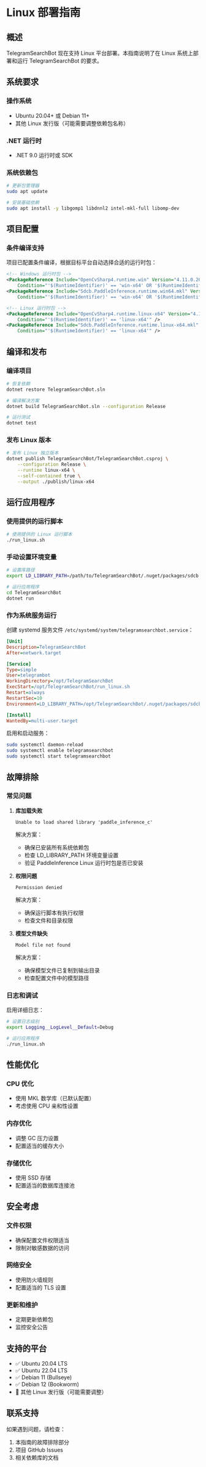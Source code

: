 # Linux 部署指南

## 概述

TelegramSearchBot 现在支持 Linux 平台部署。本指南说明了在 Linux 系统上部署和运行 TelegramSearchBot 的要求。

## 系统要求

### 操作系统
- Ubuntu 20.04+ 或 Debian 11+
- 其他 Linux 发行版（可能需要调整依赖包名称）

### .NET 运行时
- .NET 9.0 运行时或 SDK

### 系统依赖包

```bash
# 更新包管理器
sudo apt update

# 安装基础依赖
sudo apt install -y libgomp1 libdnnl2 intel-mkl-full libomp-dev
```

## 项目配置

### 条件编译支持

项目已配置条件编译，根据目标平台自动选择合适的运行时包：

```xml
<!-- Windows 运行时包 -->
<PackageReference Include="OpenCvSharp4.runtime.win" Version="4.11.0.20250507" 
    Condition="'$(RuntimeIdentifier)' == 'win-x64' OR '$(RuntimeIdentifier)' == ''" />
<PackageReference Include="Sdcb.PaddleInference.runtime.win64.mkl" Version="3.1.0.54" 
    Condition="'$(RuntimeIdentifier)' == 'win-x64' OR '$(RuntimeIdentifier)' == ''" />

<!-- Linux 运行时包 -->
<PackageReference Include="OpenCvSharp4.runtime.linux-x64" Version="4.10.0.20240717" 
    Condition="'$(RuntimeIdentifier)' == 'linux-x64'" />
<PackageReference Include="Sdcb.PaddleInference.runtime.linux-x64.mkl" Version="3.1.0.54" 
    Condition="'$(RuntimeIdentifier)' == 'linux-x64'" />
```

## 编译和发布

### 编译项目

```bash
# 恢复依赖
dotnet restore TelegramSearchBot.sln

# 编译解决方案
dotnet build TelegramSearchBot.sln --configuration Release

# 运行测试
dotnet test
```

### 发布 Linux 版本

```bash
# 发布 Linux 独立版本
dotnet publish TelegramSearchBot/TelegramSearchBot.csproj \
    --configuration Release \
    --runtime linux-x64 \
    --self-contained true \
    --output ./publish/linux-x64
```

## 运行应用程序

### 使用提供的运行脚本

```bash
# 使用提供的 Linux 运行脚本
./run_linux.sh
```

### 手动设置环境变量

```bash
# 设置库路径
export LD_LIBRARY_PATH=/path/to/TelegramSearchBot/.nuget/packages/sdcb.paddleinference.runtime.linux-x64.mkl/3.1.0.54/runtimes/linux-x64/native:$LD_LIBRARY_PATH

# 运行应用程序
cd TelegramSearchBot
dotnet run
```

### 作为系统服务运行

创建 systemd 服务文件 `/etc/systemd/system/telegramsearchbot.service`：

```ini
[Unit]
Description=TelegramSearchBot
After=network.target

[Service]
Type=simple
User=telegrambot
WorkingDirectory=/opt/TelegramSearchBot
ExecStart=/opt/TelegramSearchBot/run_linux.sh
Restart=always
RestartSec=10
Environment=LD_LIBRARY_PATH=/opt/TelegramSearchBot/.nuget/packages/sdcb.paddleinference.runtime.linux-x64.mkl/3.1.0.54/runtimes/linux-x64/native

[Install]
WantedBy=multi-user.target
```

启用和启动服务：

```bash
sudo systemctl daemon-reload
sudo systemctl enable telegramsearchbot
sudo systemctl start telegramsearchbot
```

## 故障排除

### 常见问题

1. **库加载失败**
   ```
   Unable to load shared library 'paddle_inference_c'
   ```
   
   解决方案：
   - 确保已安装所有系统依赖包
   - 检查 LD_LIBRARY_PATH 环境变量设置
   - 验证 PaddleInference Linux 运行时包是否已安装

2. **权限问题**
   ```
   Permission denied
   ```
   
   解决方案：
   - 确保运行脚本有执行权限
   - 检查文件和目录权限

3. **模型文件缺失**
   ```
   Model file not found
   ```
   
   解决方案：
   - 确保模型文件已复制到输出目录
   - 检查配置文件中的模型路径

### 日志和调试

启用详细日志：

```bash
# 设置日志级别
export Logging__LogLevel__Default=Debug

# 运行应用程序
./run_linux.sh
```

## 性能优化

### CPU 优化
- 使用 MKL 数学库（已默认配置）
- 考虑使用 CPU 亲和性设置

### 内存优化
- 调整 GC 压力设置
- 配置适当的缓存大小

### 存储优化
- 使用 SSD 存储
- 配置适当的数据库连接池

## 安全考虑

### 文件权限
- 确保配置文件权限适当
- 限制对敏感数据的访问

### 网络安全
- 使用防火墙规则
- 配置适当的 TLS 设置

### 更新和维护
- 定期更新依赖包
- 监控安全公告

## 支持的平台

- ✅ Ubuntu 20.04 LTS
- ✅ Ubuntu 22.04 LTS
- ✅ Debian 11 (Bullseye)
- ✅ Debian 12 (Bookworm)
- 🔄 其他 Linux 发行版（可能需要调整）

## 联系支持

如果遇到问题，请检查：
1. 本指南的故障排除部分
2. 项目 GitHub Issues
3. 相关依赖库的文档
